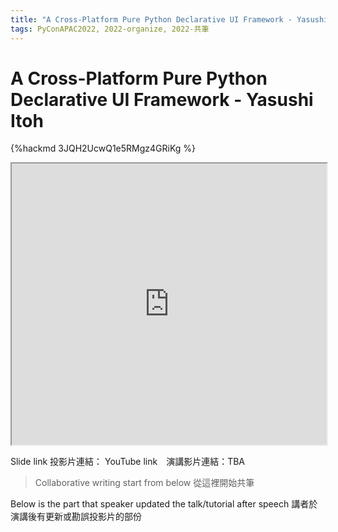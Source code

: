 ```yaml
---
title: "A Cross-Platform Pure Python Declarative UI Framework - Yasushi Itoh"
tags: PyConAPAC2022, 2022-organize, 2022-共筆
---
```


# A Cross-Platform Pure Python Declarative UI Framework - Yasushi Itoh

{%hackmd 3JQH2UcwQ1e5RMgz4GRiKg %}

<iframe src=https://app.sli.do/event/6hwvUTKaQq92f3iAXhUbJf height=450 width=100%></iframe>


Slide link 投影片連結：
YouTube link　演講影片連結：TBA

> Collaborative writing start from below 
> 從這裡開始共筆 

Below is the part that speaker updated the talk/tutorial after speech
講者於演講後有更新或勘誤投影片的部份